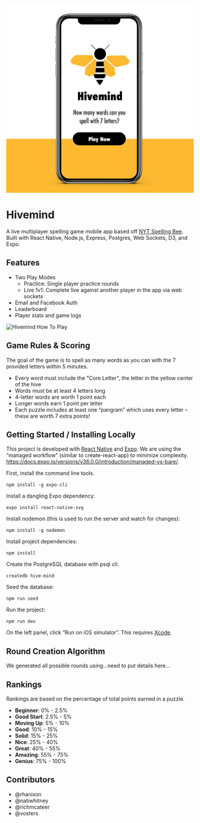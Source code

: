 ![Hivemind](/client/assets/app-screenshot.jpg)

# Hivemind

A live multiplayer spelling game mobile app based off [NYT Spelling Bee](https://www.nytimes.com/puzzles/spelling-bee). Built with React Native, Node.js, Express, Postgres, Web Sockets, D3, and Expo.

## Features

- Two Play Modes
  - Practice: Single player practice rounds
  - Live 1v1: Complete live against another player in the app via web sockets
- Email and Facebook Auth
- Leaderboard
- Player stats and game logs

![Hivemind How To Play](https://media.giphy.com/media/Za3YoADDQSGUitmfEe/giphy.gif)

## Game Rules & Scoring

The goal of the game is to spell as many words as you can with the 7 provided letters within 5 minutes.

- Every word must include the "Core Letter", the letter in the yellow center of the hive
- Words must be at least 4 letters long
- 4-letter words are worth 1 point each
- Longer words earn 1 point per letter
- Each puzzle includes at least one “pangram” which uses every letter – these are worth 7 extra points!

## Getting Started / Installing Locally

This project is developed with [React Native](https://reactnative.dev/) and [Expo](https://expo.io/). We are using the “managed workflow” (similar to create-react-app) to minimize complexity.
https://docs.expo.io/versions/v36.0.0/introduction/managed-vs-bare/.


First, install the command line tools.

```
npm install -g expo-cli
```

Install a dangling Expo dependency:

```
expo install react-native-svg
```

Install nodemon (this is used to run the server and watch for changes):

```
npm install -g nodemon
```

Install project dependencies:

```
npm install
```

Create the PostgreSQL database with psql cli:

```
createdb hive-mind
```

Seed the database:

```
npm run seed
```

Run the project:

```
npm run dev
```

On the left panel, click “Run on iOS simulator”. This requires [Xcode](https://apps.apple.com/us/app/xcode/id497799835?mt=12).


## Round Creation Algorithm

We generated all possible rounds using...need to put details here...


## Rankings
Rankings are based on the percentage of total points earned in a puzzle.

* **Beginner**: 0% - 2.5%
* **Good Start**: 2.5% - 5%
* **Moving Up**: 5% - 10%
* **Good**: 10% - 15%
* **Solid**: 15% - 25%
* **Nice**: 25% - 40%
* **Great**: 40% - 55%
* **Amazing**: 55% - 75%
* **Genius**: 75% - 100%

## Contributors

- @rhanixon
- @natiwhitney
- @richmcateer
- @vosters